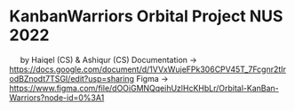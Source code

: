 # KanbanWarriors Orbital Project NUS 2022</br>
&nbsp; &nbsp; &nbsp;by Haiqel (CS) & Ashiqur (CS) 
Documentation -> https://docs.google.com/document/d/1VVxWujeFPk306CPV45T_7Fcgnr2tIrodBZnodt7TSGI/edit?usp=sharing
Figma -> https://www.figma.com/file/dOOiGMNQqeihUzlHcKHbLr/Orbital-KanBan-Warriors?node-id=0%3A1
